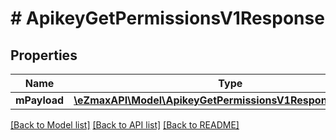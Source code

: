 # # ApikeyGetPermissionsV1Response

## Properties

Name | Type | Description | Notes
------------ | ------------- | ------------- | -------------
**mPayload** | [**\eZmaxAPI\Model\ApikeyGetPermissionsV1ResponseMPayload**](ApikeyGetPermissionsV1ResponseMPayload.md) |  |

[[Back to Model list]](../../README.md#models) [[Back to API list]](../../README.md#endpoints) [[Back to README]](../../README.md)

